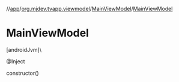 //[app](../../../index.md)/[org.mjdev.tvapp.viewmodel](../index.md)/[MainViewModel](index.md)/[MainViewModel](-main-view-model.md)

# MainViewModel

[androidJvm]\

@Inject

constructor()

